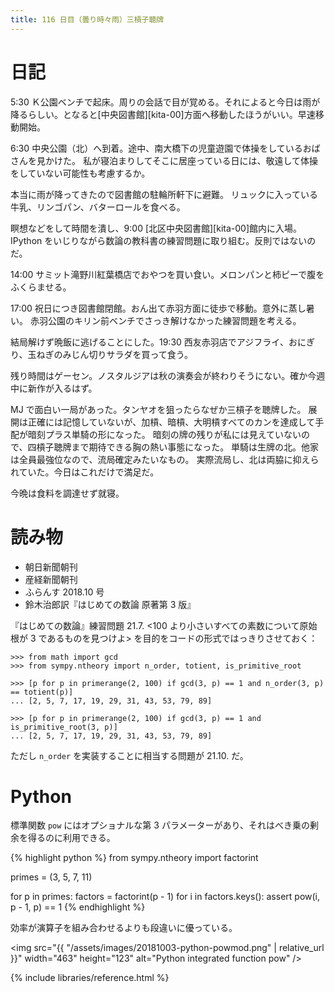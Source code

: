 ```yaml
---
title: 116 日目（曇り時々雨）三槓子聴牌
---
```


# 日記

5:30 Ｋ公園ベンチで起床。周りの会話で目が覚める。それによると今日は雨が降るらしい。となると[中央図書館][kita-00]方面へ移動したほうがいい。早速移動開始。

6:30 中央公園（北）へ到着。途中、南大橋下の児童遊園で体操をしているおばさんを見かけた。
私が寝泊まりしてそこに居座っている日には、敬遠して体操をしていない可能性も考慮するか。

本当に雨が降ってきたので図書館の駐輪所軒下に避難。
リュックに入っている牛乳、リンゴパン、バターロールを食べる。

瞑想などをして時間を潰し、9:00 [北区中央図書館][kita-00]館内に入場。
IPython をいじりながら数論の教科書の練習問題に取り組む。反則ではないのだ。

14:00 サミット滝野川紅葉橋店でおやつを買い食い。メロンパンと柿ピーで腹をふくらませる。

17:00 祝日につき図書館閉館。おん出て赤羽方面に徒歩で移動。意外に蒸し暑い。
赤羽公園のキリン前ベンチでさっき解けなかった練習問題を考える。

結局解けず晩飯に逃げることにした。19:30 西友赤羽店でアジフライ、おにぎり、玉ねぎのみじん切りサラダを買って食う。

残り時間はゲーセン。ノスタルジアは秋の演奏会が終わりそうにない。確か今週中に新作が入るはず。

MJ で面白い一局があった。タンヤオを狙ったらなぜか三槓子を聴牌した。
展開は正確には記憶していないが、加槓、暗槓、大明槓すべてのカンを達成して手配が暗刻プラス単騎の形になった。
暗刻の牌の残りが私には見えていないので、四槓子聴牌まで期待できる胸の熱い事態になった。
単騎は生牌の北。他家は全員最強位なので、流局確定みたいなもの。
実際流局し、北は両脇に抑えられていた。今日はこれだけで満足だ。

今晩は食料を調達せず就寝。

# 読み物

* 朝日新聞朝刊
* 産経新聞朝刊
* ふらんす 2018.10 号
* 鈴木治郎訳『はじめての数論 原著第 3 版』

『はじめての数論』練習問題 21.7. <100 より小さいすべての素数について原始根が 3 であるものを見つけよ>
を目的をコードの形式ではっきりさせておく：

```pycon
>>> from math import gcd
>>> from sympy.ntheory import n_order, totient, is_primitive_root

>>> [p for p in primerange(2, 100) if gcd(3, p) == 1 and n_order(3, p) == totient(p)]
... [2, 5, 7, 17, 19, 29, 31, 43, 53, 79, 89]

>>> [p for p in primerange(2, 100) if gcd(3, p) == 1 and is_primitive_root(3, p)]
... [2, 5, 7, 17, 19, 29, 31, 43, 53, 79, 89]
```

ただし `n_order` を実装することに相当する問題が 21.10. だ。

# Python

標準関数 `pow` にはオプショナルな第 3 パラメーターがあり、それはべき乗の剰余を得るのに利用できる。

{% highlight python %}
from sympy.ntheory import factorint

primes = (3, 5, 7, 11)

for p in primes:
    factors = factorint(p - 1)
    for i in factors.keys():
        assert pow(i, p - 1, p) == 1
{% endhighlight %}

効率が演算子を組み合わせるよりも段違いに優っている。

<img src="{{ "/assets/images/20181003-python-powmod.png" | relative_url }}"
    width="463" height="123"
    alt="Python integrated function pow" />

{% include libraries/reference.html %}
